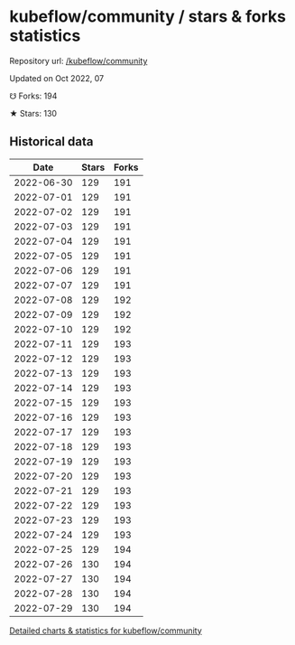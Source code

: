 # kubeflow/community / stars & forks statistics

Repository url: [/kubeflow/community](https://github.com/kubeflow/community)

Updated on Oct 2022, 07

☋ Forks: 194

★ Stars: 130

## Historical data
| Date | Stars | Forks |
|------|-------|-------|
| 2022-06-30 | 129 | 191 | 
| 2022-07-01 | 129 | 191 | 
| 2022-07-02 | 129 | 191 | 
| 2022-07-03 | 129 | 191 | 
| 2022-07-04 | 129 | 191 | 
| 2022-07-05 | 129 | 191 | 
| 2022-07-06 | 129 | 191 | 
| 2022-07-07 | 129 | 191 | 
| 2022-07-08 | 129 | 192 | 
| 2022-07-09 | 129 | 192 | 
| 2022-07-10 | 129 | 192 | 
| 2022-07-11 | 129 | 193 | 
| 2022-07-12 | 129 | 193 | 
| 2022-07-13 | 129 | 193 | 
| 2022-07-14 | 129 | 193 | 
| 2022-07-15 | 129 | 193 | 
| 2022-07-16 | 129 | 193 | 
| 2022-07-17 | 129 | 193 | 
| 2022-07-18 | 129 | 193 | 
| 2022-07-19 | 129 | 193 | 
| 2022-07-20 | 129 | 193 | 
| 2022-07-21 | 129 | 193 | 
| 2022-07-22 | 129 | 193 | 
| 2022-07-23 | 129 | 193 | 
| 2022-07-24 | 129 | 193 | 
| 2022-07-25 | 129 | 194 | 
| 2022-07-26 | 130 | 194 | 
| 2022-07-27 | 130 | 194 | 
| 2022-07-28 | 130 | 194 | 
| 2022-07-29 | 130 | 194 | 


[Detailed charts & statistics for kubeflow/community](https://reviewgithub.com/rep/kubeflow/community)
